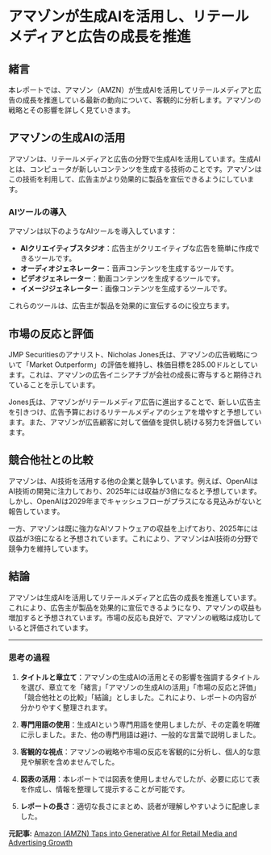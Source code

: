 # アマゾンが生成AIを活用し、リテールメディアと広告の成長を推進

## 緒言

本レポートでは、アマゾン（AMZN）が生成AIを活用してリテールメディアと広告の成長を推進している最新の動向について、客観的に分析します。アマゾンの戦略とその影響を詳しく見ていきます。

## アマゾンの生成AIの活用

アマゾンは、リテールメディアと広告の分野で生成AIを活用しています。生成AIとは、コンピュータが新しいコンテンツを生成する技術のことです。アマゾンはこの技術を利用して、広告主がより効果的に製品を宣伝できるようにしています。

### AIツールの導入

アマゾンは以下のようなAIツールを導入しています：

- **AIクリエイティブスタジオ**：広告主がクリエイティブな広告を簡単に作成できるツールです。
- **オーディオジェネレーター**：音声コンテンツを生成するツールです。
- **ビデオジェネレーター**：動画コンテンツを生成するツールです。
- **イメージジェネレーター**：画像コンテンツを生成するツールです。

これらのツールは、広告主が製品を効果的に宣伝するのに役立ちます。

## 市場の反応と評価

JMP Securitiesのアナリスト、Nicholas Jones氏は、アマゾンの広告戦略について「Market Outperform」の評価を維持し、株価目標を285.00ドルとしています。これは、アマゾンの広告イニシアチブが会社の成長に寄与すると期待されていることを示しています。

Jones氏は、アマゾンがリテールメディア広告に進出することで、新しい広告主を引きつけ、広告予算におけるリテールメディアのシェアを増やすと予想しています。また、アマゾンが広告顧客に対して価値を提供し続ける努力を評価しています。

## 競合他社との比較

アマゾンは、AI技術を活用する他の企業と競争しています。例えば、OpenAIはAI技術の開発に注力しており、2025年には収益が3倍になると予想しています。しかし、OpenAIは2029年までキャッシュフローがプラスになる見込みがないと報告しています。

一方、アマゾンは既に強力なAIソフトウェアの収益を上げており、2025年には収益が3倍になると予想されています。これにより、アマゾンはAI技術の分野で競争力を維持しています。

## 結論

アマゾンは生成AIを活用してリテールメディアと広告の成長を推進しています。これにより、広告主が製品を効果的に宣伝できるようになり、アマゾンの収益も増加すると予想されています。市場の反応も良好で、アマゾンの戦略は成功していると評価されています。

---

### 思考の過程

1. **タイトルと章立て**：アマゾンの生成AIの活用とその影響を強調するタイトルを選び、章立てを「緒言」「アマゾンの生成AIの活用」「市場の反応と評価」「競合他社との比較」「結論」としました。これにより、レポートの内容が分かりやすく整理されます。

2. **専門用語の使用**：生成AIという専門用語を使用しましたが、その定義を明確に示しました。また、他の専門用語は避け、一般的な言葉で説明しました。

3. **客観的な視点**：アマゾンの戦略や市場の反応を客観的に分析し、個人的な意見や解釈を含めませんでした。

4. **図表の活用**：本レポートでは図表を使用しませんでしたが、必要に応じて表を作成し、情報を整理して提示することが可能です。

5. **レポートの長さ**：適切な長さにまとめ、読者が理解しやすいように配慮しました。

**元記事:** [Amazon (AMZN) Taps into Generative AI for Retail Media and Advertising Growth](https://finance.yahoo.com/news/amazon-amzn-taps-generative-ai-135140574.html)
